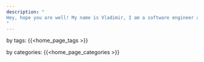 ```yaml
---
description: "
Hey, hope you are well! My name is Vladimir, I am a software engineer and this is my blog. Here you can find: reviews, articles about different integrations, articles translations, notes from books. I would be glad if you manage to find here anything interesting and helpful for yourself. Nice reading!
"
---
```


by tags:
{{<home_page_tags >}}

by categories:
{{<home_page_categories >}}


